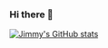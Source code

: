 ### Hi there 👋

[![Jimmy's GitHub stats](https://github-readme-stats.vercel.app/api?username=jimmyliaoviva&count_private=true&show_icons=true&theme=tokyonight)](https://github.com/anuraghazra/github-readme-stats)

